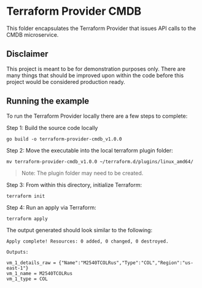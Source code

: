 # Terraform Provider CMDB

This folder encapsulates the Terraform Provider that issues API calls to the CMDB microservice.

## Disclaimer

This project is meant to be for demonstration purposes only. There are many things that should be improved upon within
the code before this project would be considered production ready. 

## Running the example

To run the Terraform Provider locally there are a few steps to complete:

Step 1: Build the source code locally

```
go build -o terraform-provider-cmdb_v1.0.0
```

Step 2: Move the executable into the local terraform plugin folder:

```
mv terraform-provider-cmdb_v1.0.0 ~/terraform.d/plugins/linux_amd64/
```

> Note: The plugin folder may need to be created.

Step 3: From within this directory, initialize Terraform:

```
terraform init
```

Step 4: Run an apply via Terraform:

```
terraform apply
```

The output generated should look similar to the following:

```
Apply complete! Resources: 0 added, 0 changed, 0 destroyed.

Outputs:

vm_1_details_raw = {"Name":"M2540TCOLRus","Type":"COL","Region":"us-east-1"}
vm_1_name = M2540TCOLRus
vm_1_type = COL
```